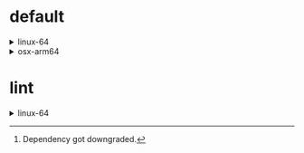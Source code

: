 # default

<details>
<summary>linux-64</summary>

| Dependency | Before | After | Change | Explicit |
| - | - | - | - | - |
| new-package |  | 0.10.1 | Added | true |
| removed-package | 0.10.1 |  | Removed | true |
| python | 0.10.0 | 0.10.0 | Patch Upgrade | false |
| polars | herads_0 | herads_0 | Only build string | true |

</details>

<details>
<summary>osx-arm64</summary>

| Dependency | Before | After | Change | Explicit |
| - | - | - | - | - |
| polars[^2] | 0.10.0 | 0.10.0 | Minor Downgrade | true |
| python | 0.10.0 | 0.10.0 | Patch Upgrade | true |

</details>

# lint

<details>
<summary>linux-64</summary>

| Dependency | Before | After | Change | Explicit |
| - | - | - | - | - |
| polars | 0.10.0 | 0.10.0 | Patch Upgrade | true |
| python | 0.10.0 | 0.10.0 | Patch Upgrade | false |

</details>

[^1]: *Cursive* means explicit dependency.
[^2]: Dependency got downgraded.
